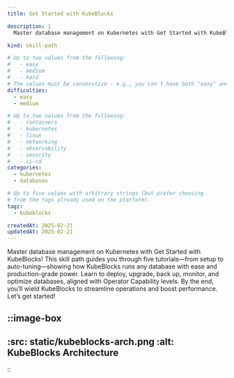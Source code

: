```yaml
---
title: Get Started with KubeBlocks

description: |
  Master database management on Kubernetes with Get Started with KubeBlocks! This skill path guides you through five tutorials—from setup to auto-tuning—showing how KubeBlocks runs any database with ease and production-grade power. Learn to deploy, upgrade, back up, monitor, and optimize databases, aligned with Operator Capability levels. 

kind: skill-path

# Up to two values from the following:
#   - easy
#   - medium
#   - hard
# The values must be consecutive - e.g., you can't have both "easy" and "hard" selected simultaneously.
difficulties:
  - easy
  - medium

# Up to two values from the following:
#   - containers
#   - kubernetes
#   - linux
#   - networking
#   - observability
#   - security
#   - ci-cd
categories:
  - kubernetes
  - databases

# Up to five values with arbitrary strings (but prefer choosing
# from the tags already used on the platform).
tagz:
  - kubeblocks

createdAt: 2025-02-21
updatedAt: 2025-02-21
---
```


Master database management on Kubernetes with Get Started with KubeBlocks! This skill path guides you through five tutorials—from setup to auto-tuning—showing how KubeBlocks runs any database with ease and production-grade power. Learn to deploy, upgrade, back up, monitor, and optimize databases, aligned with Operator Capability levels. By the end, you’ll wield KubeBlocks to streamline operations and boost performance. Let’s get started!

::image-box
---
:src: __static__/kubeblocks-arch.png
:alt: KubeBlocks Architecture
---
::